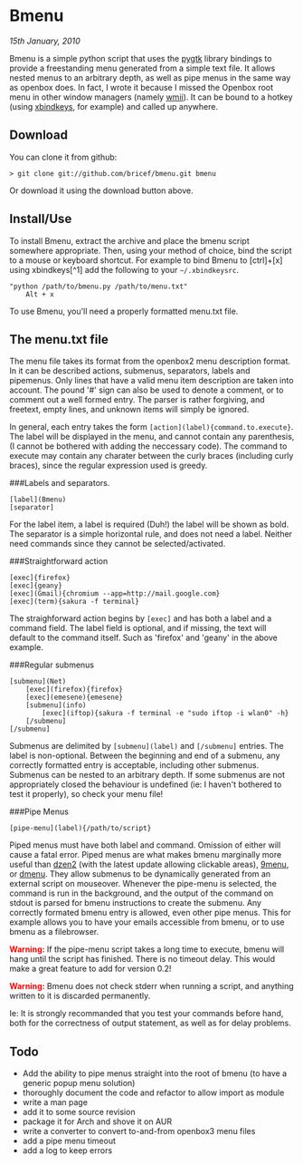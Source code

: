 Bmenu 
=====
_15th January, 2010_

Bmenu is a simple python script that uses the [pygtk](http://www.pygtk.org) library bindings to provide a freestanding menu generated from a simple text file. It allows nested menus to an arbitrary depth, as well as pipe menus in the same way as openbox does. In fact, I wrote it because I missed the Openbox root menu in other window managers (namely [wmii](http://wmii.suckless.org)). It can be bound to a hotkey (using [xbindkeys](http://wiki.archlinux.org/index.php/Xbindkeys), for example) and called up anywhere. 

Download
--------
You can clone it from github: 
    
    > git clone git://github.com/bricef/bmenu.git bmenu

Or download it using the download button above.

Install/Use
-----------
To install Bmenu, extract the archive and place the bmenu script somewhere appropriate. Then, using your method of choice, bind the script to a mouse or keyboard shortcut. For example to bind Bmenu to [ctrl]+[x] using xbindkeys[^1] add the following to your <code>~/.xbindkeysrc</code>.

	"python /path/to/bmenu.py /path/to/menu.txt"
		Alt + x

To use Bmenu, you'll need a properly formatted menu.txt file.

The menu.txt file
-----------------
The menu file takes its format from the openbox2 menu description format. In it can be described actions, submenus, separators, labels and pipemenus. Only lines that have a valid menu item description are taken into account. The pound '#' sign can also be used to denote a comment, or to comment out a well formed entry. The parser is rather forgiving, and freetext, empty lines, and unknown items will simply be ignored.

In general, each entry takes the form <code>\[action\]\(label\){command.to.execute}</code>. The label will be displayed in the menu, and cannot contain any parenthesis, (I cannot be bothered with adding the neccessary code). The command to execute may contain any charater between the curly braces (including curly braces), since the regular expression used is greedy.
 
###Labels and separators.

	[label](Bmenu)
	[separator]

For the label item, a label is required (Duh!) the label will be shown as bold. The separator is a simple horizontal rule, and does not need a label. Neither need commands since they cannot be selected/activated.

###Straightforward action

	[exec]{firefox}
	[exec]{geany}
	[exec](Gmail){chromium --app=http://mail.google.com}
	[exec](term){sakura -f terminal}

The straighforward action begins by <code>[exec]</code> and has both a label and a command field. The label field is optional, and if missing, the text will default to the command itself. Such as 'firefox' and 'geany' in the above example.

###Regular submenus

	[submenu](Net)
		[exec](firefox){firefox}
		[exec](emesene){emesene}
		[submenu](info)	
			[exec](iftop){sakura -f terminal -e "sudo iftop -i wlan0" -h}
		[/submenu]
	[/submenu]

Submenus are delimited by <code>\[submenu\](label)</code> and <code>\[/submenu\]</code> entries. The label is non-optional. Between the beginning and end of a submenu, any correctly formatted entry is acceptable, including other submenus. Submenus can be nested to an arbitrary depth. If some submenus are not appropriately closed the behaviour is undefined (ie: I haven't bothered to test it properly), so check your menu file!

###Pipe Menus

	[pipe-menu](label){/path/to/script}

Piped menus must have both label and command. Omission of either will cause a fatal error. Piped menus are what makes bmenu marginally more useful than [dzen2](http://sites.google.com/site/gotmor/dzen) (with the latest update allowing clickable areas), [9menu](http://pwet.fr/man/linux/commandes/9menu), or [dmenu](http://tools.suckless.org/dmenu/). They allow submenus to be dynamically generated from an external script on mouseover. Whenever the pipe-menu is selected, the command is run in the background, and the output of the command on stdout is parsed for bmenu instructions to create the submenu. Any correctly formated bmenu entry is allowed, even other pipe menus. This for example allows you to have your emails accessible from bmenu, or to use bmenu as a filebrowser. 

<span style="color:#ff0000;font-weight:bold">Warning:</span> If the pipe-menu script takes a long time to execute, bmenu will hang until the script has finished. There is no timeout delay. This would make a great feature to add for version 0.2!

<span style="color:#ff0000;font-weight:bold">Warning:</span> Bmenu does not check stderr when running a script, and anything written to it is discarded permanently.

Ie: It is strongly recommanded that you test your commands before hand, both for the correctness of output statement, as well as for delay problems.

Todo
----
+ Add the ability to pipe menus straight into the root of bmenu (to have a generic popup menu solution)
+ thoroughly document the code and refactor to allow import as module
+ write a man page
+ add it to some source revision
+ package it for Arch and shove it on AUR
+ write a converter to convert to-and-from openbox3 menu files
+ add a pipe menu timeout
+ add a log to keep errors
